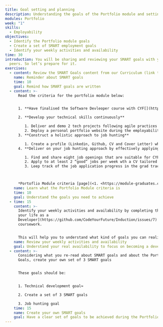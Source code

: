 ```yaml
---
title: Goal setting and planning
description: Understanding the goals of the Portfolio module and setting our own
modules: Portfolio
week: "1"
skills:
  - Employability
objectives:
  - Identify the Portfolio module goals
  - Create a set of SMART employment goals
  - Identify your weekly activities and availability
time: 30
introduction: You will be sharing and reviewing your SMART goals with your
  peers. So let’s prepare for it.
exercises:
  - content: Review the SMART Goals content from our Curriculum (link to be added)
    name: Reminder about SMART goals
    time: 10
    goal: Remind how SMART goals are written
  - content: >-
      Read the criteria for the portfolio module below:


      1. **Have finalised the Software Devleoper course with CYF[](https://module-graduates.codeyourfuture.io/how-does-this-work/portfolio-goals)**

      2. **Develop your technical skills continuously**

         1. Deliver and demo 2 tech projects following agile practices and testing, where at least 1 project is completed in a team
         2. Deploy a personal portfolio website during the employability module showcasing your projects.
      3. **Construct a holistic approach to job hunting**

         1. Create a profile (Linkedin, Github, CV and Cover Letter) which demonstrates the skills and experience following the [CYF best practices](https://module-graduates.codeyourfuture.io/further-activities/cv-and-job-prep).
      4. **Deliver on your job hunting approach by effectively applying to appropriate job opportunities**

         1. Find and share eight job openings that are suitable for CYF grads and are **not** recruitment agencies.
         2. Apply to at least 2 “good” jobs per week wth a CV tailored for those opportunities
         3. Leep track of the job application progress in the grad tracker.



      *Portoflio Module criteria [page](<1. <https://module-graduates.codeyourfuture.io/how-does-this-work/portfolio-goals>>)*
    name: Learn what the Portfolio Module criteria is
    time: 10
    goal: Understand the goals you need to achieve
  - time: 15
    content: >-
      Identify your weekly activities and availability by completing the ‘[Plan
      your life as a
      Developer](https://github.com/CodeYourFuture/Induction/issues/7)’
      coursework.


      This will help you to understand what kind of goals you can realistically achieve and if you need to make any changes to your calendar.
    name: Review your weekly activities and availability
    goal: Understand your real availability to focus on becoming a developer
  - content: >-
      Considering what you re-read about SMART goals and about the Portfolio
      Goals, create your own set of 3 SMART goals 


      These goals should be:


      1. Technical development goal≈

      2. Create a set of 3 SMART goals 

      3. Job hunting goal
    time: 15
    name: Create your own SMART goals
    goal: Have a clear set of goals to be achieved during the Portfolio module
---
```

